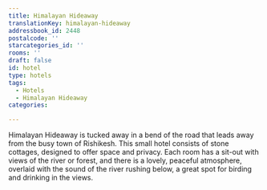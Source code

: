 ```yaml
---
title: Himalayan Hideaway
translationKey: himalayan-hideaway
addressbook_id: 2448
postalcode: ''
starcategories_id: ''
rooms: ''
draft: false
id: hotel
type: hotels
tags:
  - Hotels
  - Himalayan Hideaway
categories:

---
```

Himalayan Hideaway is tucked away in a bend of the road that leads away from the busy town of Rishikesh. This small hotel consists of stone cottages, designed to offer space and privacy. Each room has a sit-out with views of the river or forest, and there is a lovely, peaceful atmosphere, overlaid with the sound of the river rushing below, a great spot for birding and drinking in the views.
